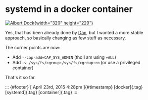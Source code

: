 systemd in a docker container
=============================

[![Albert
Dock](https://farm6.staticflickr.com/5532/10904066976_3e16c0645a_n.jpg){width="320"
height="229"}](https://www.flickr.com/photos/bevgoodwin/10904066976 "Albert Dock by Beverley Goodwin, on Flickr")

Yes, that has been already done by
[Dan](https://rhatdan.wordpress.com/2014/04/30/running-systemd-within-a-docker-container/),
but I wanted a more stable approach, so basically changing as few stuff
as necessary.

The corner points are now:

-   Add `--cap-add=CAP_SYS_ADMIN` (tho I am using `=ALL`)
-   Add `–v /sys/fs/cgroup:/sys/fs/cgroup:ro` (or use a privileged
    container)

That's it so far.

::: {#footer}
[ April 23rd, 2015 4:28pm ]{#timestamp} [docker]{.tag} [systemd]{.tag}
[container]{.tag}
:::
